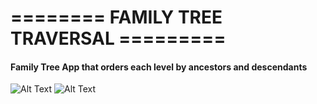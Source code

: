 #  ======== FAMILY TREE TRAVERSAL =========                                                                  

#### Family Tree App that orders each level by ancestors and descendants 

![Alt Text](https://github.com/michael-williamson/FAMILY_TREE/blob/master/demoGifs/family_tree_form.gif)
![Alt Text](https://github.com/michael-williamson/FAMILY_TREE/blob/master/demoGifs/family_tree_tree.gif)


   



   